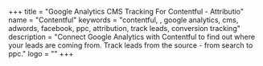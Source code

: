 +++
title = "Google Analytics CMS Tracking For Contentful - Attributio"
name = "Contentful"
keywords = "contentful, , google analytics, cms, adwords, facebook, ppc, attribution, track leads, conversion tracking"
description = "Connect Google Analytics with Contentful to find out where your leads are coming from. Track leads from the source - from search to ppc."
logo = ""
+++
